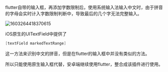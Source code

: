 flutter自带的输入框，再添加字数限制后，使用系统输入法输入中文时，由于拼音的字母会实时计入字数限制判断中，导致最后的几个字无法完整输入。

![1603264418370615](/Users/mac/Downloads/1603264418370615.gif)

iOS原生的UITextField中提供了

```objective-c
[textField markedTextRange]
```

这一方法来识别中文的拼音，但是在flutter的输入框中并没有类似的方法。

所以只能使用原生输入框代替，安卓端继续使用flutter，整合成该插件进行使用。